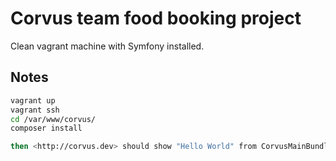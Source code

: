 # Corvus team food booking project

Clean vagrant machine with Symfony installed.

## Notes

```sh
vagrant up
vagrant ssh
cd /var/www/corvus/
composer install

then <http://corvus.dev> should show "Hello World" from CorvusMainBundle